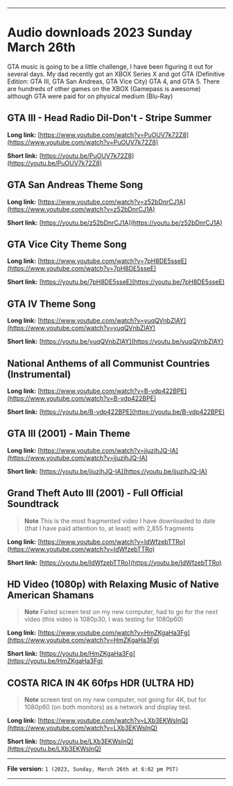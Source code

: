 
***

# Audio downloads 2023 Sunday March 26th

GTA music is going to be a little challenge, I have been figuring it out for several days. My dad recently got an XBOX Series X and got GTA (Definitive Edition: GTA III, GTA San Andreas, GTA Vice City) GTA 4, and GTA 5. There are hundreds of other games on the XBOX (Gamepass is awesome) although GTA were paid for on physical medium (Blu-Ray)

## GTA III - Head Radio **Dil-Don't - Stripe Summer**

**Long link:** [https://www.youtube.com/watch?v=PuOUV7k72Z8](https://www.youtube.com/watch?v=PuOUV7k72Z8)

**Short link:** [https://youtu.be/PuOUV7k72Z8](https://youtu.be/PuOUV7k72Z8)

## GTA San Andreas **Theme Song**

**Long link:** [https://www.youtube.com/watch?v=z52bDnrCJ1A](https://www.youtube.com/watch?v=z52bDnrCJ1A)

**Short link:** [https://youtu.be/z52bDnrCJ1A](https://youtu.be/z52bDnrCJ1A)

## GTA Vice City **Theme Song**

**Long link:** [https://www.youtube.com/watch?v=7pH8DE5sseE](https://www.youtube.com/watch?v=7pH8DE5sseE)

**Short link:** [https://youtu.be/7pH8DE5sseE](https://youtu.be/7pH8DE5sseE)

## GTA IV **Theme Song**

**Long link:** [https://www.youtube.com/watch?v=yuqQVnbZlAY](https://www.youtube.com/watch?v=yuqQVnbZlAY)

**Short link:** [https://youtu.be/yuqQVnbZlAY](https://youtu.be/yuqQVnbZlAY)

## National Anthems of all Communist Countries (Instrumental)

**Long link:** [https://www.youtube.com/watch?v=B-vdp422BPE](https://www.youtube.com/watch?v=B-vdp422BPE)

**Short link:** [https://youtu.be/B-vdp422BPE](https://youtu.be/B-vdp422BPE)

## GTA III (2001) - Main Theme

**Long link:** [https://www.youtube.com/watch?v=jjuzjhJQ-IA](https://www.youtube.com/watch?v=jjuzjhJQ-IA)

**Short link:** [https://youtu.be/jjuzjhJQ-IA](https://youtu.be/jjuzjhJQ-IA)

## Grand Theft Auto III (2001) - Full Official Soundtrack

> **Note** This is the most fragmented video I have downloaded to date (that I have paid attention to, at least) with 2,855 fragments

**Long link:** [https://www.youtube.com/watch?v=IdWfzebTTRo](https://www.youtube.com/watch?v=IdWfzebTTRo)

**Short link:** [https://youtu.be/IdWfzebTTRo](https://youtu.be/IdWfzebTTRo)

## HD Video (1080p) with Relaxing Music of Native American Shamans

> **Note** Failed screen test on my new computer, had to go for the next video (this video is 1080p30, I was testing for 1080p60)

**Long link:** [https://www.youtube.com/watch?v=HmZKgaHa3Fg](https://www.youtube.com/watch?v=HmZKgaHa3Fg)

**Short link:** [https://youtu.be/HmZKgaHa3Fg](https://youtu.be/HmZKgaHa3Fg)

## COSTA RICA IN 4K 60fps HDR (ULTRA HD)

> **Note** screen test on my new computer, not going for 4K, but for 1080p60 (on both monitors) as a network and display test.

**Long link:** [https://www.youtube.com/watch?v=LXb3EKWsInQ](https://www.youtube.com/watch?v=LXb3EKWsInQ)

**Short link:** [https://youtu.be/LXb3EKWsInQ](https://youtu.be/LXb3EKWsInQ)

<!--

**Long link:** []()

**Short link:** []()

!-->

***

**File version:** `1 (2023, Sunday, March 26th at 6:02 pm PST)`

***
